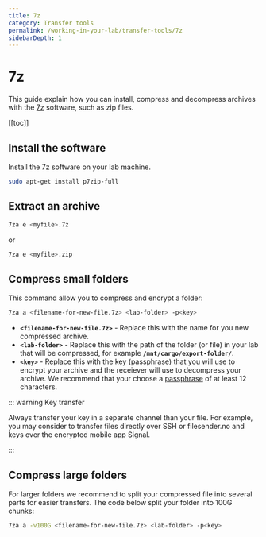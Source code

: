 ```yaml
---
title: 7z
category: Transfer tools
permalink: /working-in-your-lab/transfer-tools/7z
sidebarDepth: 1
---
```


# 7z

This guide explain how you can install, compress and decompress archives with the [7z](https://www.7-zip.org/7z.html) software, such as zip files.

[[toc]]

## Install the software

Install the 7z software on your lab machine.

```bash
sudo apt-get install p7zip-full
```

## Extract an archive

```bash
7za e <myfile>.7z
```

or

```bash
7za e <myfile>.zip
```

## Compress small folders

This command allow you to compress and encrypt a folder:

```bash
7za a <filename-for-new-file.7z> <lab-folder> -p<key>
```

- **`<filename-for-new-file.7z>`** - Replace this with the name for you new compressed archive.
- **`<lab-folder>`** - Replace this with the path of the folder (or file) in your lab that will be compressed, for example **`/mnt/cargo/export-folder/`**.
- **`<key>`** - Replace this with the key (passphrase) that you will use to encrypt your archive and the receiever will use to decompress your archive. We recommend that your choose a [passphrase](/getting-started/configure-ssh/#_3-2-design-a-passphrase) of at least 12 characters.

::: warning Key transfer

Always transfer your key in a separate channel than your file. For example, you may consider to transfer files directly over SSH or filesender.no and keys over the encrypted mobile app Signal.

:::


## Compress large folders

For larger folders we recommend to split your compressed file into several parts for easier transfers. The code below split your folder into 100G chunks:

```bash
7za a -v100G <filename-for-new-file.7z> <lab-folder> -p<key>
```
